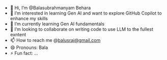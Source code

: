 - 👋 Hi, I’m @Balasubrahmanyam Behara
- 👀 I’m interested in learning Gen AI and want to explore GitHub Copilot to enhance my skills
- 🌱 I’m currently learning Gen AI fundamentals
- 💞️ I’m looking to collaborate on writing code to use LLM to the fullest exntent
- 📫 How to reach me @balusraj@gmail.com
- 😄 Pronouns: Bala
- ⚡ Fun fact: ...

<!---
balusraj/balusraj is a ✨ special ✨ repository because its `README.md` (this file) appears on your GitHub profile.
You can click the Preview link to take a look at your changes.
--->
